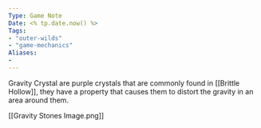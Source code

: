 ```yaml
---
Type: Game Note
Date: <% tp.date.now() %>
Tags:
- "outer-wilds"
- "game-mechanics"
Aliases:
- 
---
```

Gravity Crystal are purple crystals that are commonly found in [[Brittle Hollow]], they have a property that causes them to distort the gravity in an area around them.

[[Gravity Stones Image.png]]